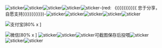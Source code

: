![sticker](yellow-face/41)![sticker](yellow-face/41)![sticker](yellow-face/41)![sticker](yellow-face/41)![sticker](yellow-face/41)-(red: 《《《《《《《《《《 忠于分享，自愿支持》》》》》》》》》)-![sticker](yellow-face/41)![sticker](yellow-face/41)![sticker](yellow-face/41)![sticker](yellow-face/41)![sticker](yellow-face/41)

![支付宝[80% x ]](https://thumbnail1.baidupcs.com/thumbnail/ffaaf6502kcb09e4dcfffdaed9c48e7c?fid=2762304055-250528-491877032198758&rt=pr&sign=FDTAER-DCb740ccc5511e5e8fedcff06b081203-iYZmjCWZIBxcV3S5sz0aEli5qQE%3d&expires=8h&chkbd=0&chkv=0&dp-logid=253941196551429137&dp-callid=0&time=1659088800&size=c1549_u872&quality=90&vuk=2762304055&ft=image&autopolicy=1)

![微信[80% x ]](https://thumbnail1.baidupcs.com/thumbnail/9841e9ed1g87301caa4aa2da60022390?fid=2762304055-250528-166193679623642&rt=pr&sign=FDTAER-DCb740ccc5511e5e8fedcff06b081203-3fZ%2fAx1w68dv5%2bfvcIZxS0UuXKs%3d&expires=8h&chkbd=0&chkv=0&dp-logid=253941196551429137&dp-callid=0&time=1659088800&size=c1549_u872&quality=90&vuk=2762304055&ft=image&autopolicy=1)
![sticker](aru/21)![sticker](yellow-face/38)![sticker](yellow-face/38)可截图保存后投喂![sticker](yellow-face/41)![sticker](yellow-face/41)![sticker](aru/21)
